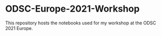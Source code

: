 # ODSC-Europe-2021-Workshop
This repository hosts the notebooks used for my workshop at the ODSC 2021 Europe.
